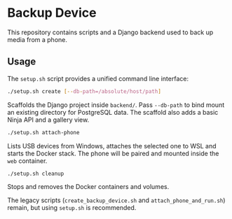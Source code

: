 # Backup Device

This repository contains scripts and a Django backend used to back up media from a phone.

## Usage

The `setup.sh` script provides a unified command line interface:

```bash
./setup.sh create [--db-path=/absolute/host/path]
```

Scaffolds the Django project inside `backend/`. Pass `--db-path` to bind mount an existing directory for PostgreSQL data.
The scaffold also adds a basic Ninja API and a gallery view.

```bash
./setup.sh attach-phone
```

Lists USB devices from Windows, attaches the selected one to WSL and starts the Docker stack. The phone will be paired and mounted inside the `web` container.

```bash
./setup.sh cleanup
```

Stops and removes the Docker containers and volumes.

The legacy scripts (`create_backup_device.sh` and `attach_phone_and_run.sh`) remain, but using `setup.sh` is recommended.

